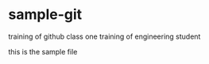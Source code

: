 # sample-git
training of github 
class one training of engineering student

this is the sample file

